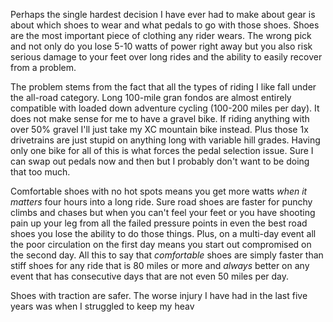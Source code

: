 Perhaps the single hardest decision I have ever had to make about gear is about which shoes to wear and what pedals to go with those shoes. Shoes are the most important piece of clothing any rider wears. The wrong pick and not only do you lose 5-10 watts of power right away but you also risk serious damage to your feet over long rides and the ability to easily recover from a problem.

The problem stems from the fact that all the types of riding I like fall under the all-road category. Long 100-mile gran fondos are almost entirely compatible with loaded down adventure cycling (100-200 miles per day). It does not make sense for me to have a gravel bike. If riding anything with over 50% gravel I'll just take my XC mountain bike instead. Plus those 1x drivetrains are just stupid on anything long with variable hill grades. Having only one bike for all of this is what forces the pedal selection issue. Sure I can swap out pedals now and then but I probably don't want to be doing that too much.

Comfortable shoes with no hot spots means you get more watts *when it matters* four hours into a long ride. Sure road shoes are faster for punchy climbs and chases but when you can't feel your feet or you have shooting pain up your leg from all the failed pressure points in even the best road shoes you lose the ability to do those things. Plus, on a multi-day event all the poor circulation on the first day means you start out compromised on the second day. All this to say that *comfortable* shoes are simply faster than stiff shoes for any ride that is 80 miles or more and *always* better on any event that has consecutive days that are not even 50 miles per day.

Shoes with traction are safer. The worse injury I have had in the last five years was when I struggled to keep my heav